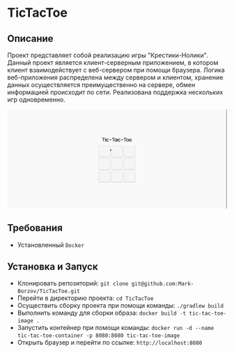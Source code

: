 # TicTacToe

## Описание

Проект представляет собой реализацию игры "Крестики-Нолики". Данный проект является клиент-серверным приложением, в котором клиент взаимодействует с веб-сервером при помощи браузера. Логика веб-приложения распределена между сервером и клиентом, хранение данных осуществляется преимущественно на сервере, обмен информацией происходит по сети. Реализована поддержка нескольких игр одновременно.

![gameplay](docs/gameplay.gif)

## Требования

- Установленный `Docker`

## Установка и Запуск

- Клонировать репозиторий: `git clone git@github.com:Mark-Borzov/TicTacToe.git`
- Перейти в директорию проекта: `cd TicTacToe`
- Осуществить сборку проекта при помощи команды: `./gradlew build`
- Выполнить команду для сборки образа: `docker build -t tic-tac-toe-image .`
- Запустить контейнер при помощи команды: `docker run -d --name tic-tac-toe-container -p 8080:8080 tic-tac-toe-image`
- Открыть браузер и перейти по ссылке: `http://localhost:8080`